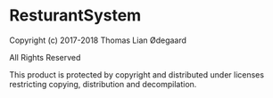 # ResturantSystem

Copyright (c) 2017-2018 Thomas Lian Ødegaard

All Rights Reserved
 
This product is protected by copyright and distributed under
licenses restricting copying, distribution and decompilation.
